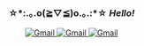 <div align="center">

<h3>
☆*:.｡.o(≧▽≦)o.｡.:*☆ <i>Hello!</i>
</h3>

<p>
  <a href="mailto:greasha46@gmail.com">
      <img alt="Gmail" src="https://img.shields.io/badge/Gmail-%23bb001b.svg?&style=for-the-badge&logo=Gmail&logoColor=white"/>
  </a>
  <a href="https://t.me/innerkraiven">
      <img alt="Gmail" src="https://img.shields.io/badge/Telegram-%232ca5e0.svg?&style=for-the-badge&logo=Telegram&logoColor=white"/>
  </a>
  </a>
  <a href="https://vk.com/kingkraiven">
      <img alt="Gmail" src="https://img.shields.io/badge/Vk-%230077ff.svg?&style=for-the-badge&logo=Vk&logoColor=white"/>
  </a>
</p>

</div>
